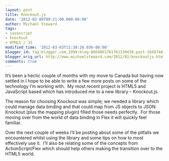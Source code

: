 ```yaml
---
layout: post
title: Knockout.js
date: '2012-02-08T09:21:00.000-08:00'
author: Michael Steward
tags:
- javascript
- knockout
- HTML5 / JS
modified_time: '2012-03-03T11:38:26.036-08:00'
blogger_id: tag:blogger.com,1999:blog-8669861761761330438.post-1649748124782613882
blogger_orig_url: http://www.michaelsteward.com/2012/02/knockoutjs.html
comments: true
---
```


It’s been a hectic couple of months with my move to Canada but having now settled in I hope to be able to write a few more posts on some of the technology I’m working with.  My most recent project is HTML5 and JavaScript based which has introduced me to a new library – Knockout.js.

The reason for choosing Knockout was simple; we needed a library which could manage data binding and that could map from JS objects to JSON.  Knockout (plus the mapping plugin) filled those needs perfectly.  For those moving over from the world of data binding in Flex it will quickly feel familiar. 

Over the next couple of weeks I’ll be posting about some of the pitfalls we encountered whilst using the library and some tips on how to most effectively use it.  I’ll also be relating some of the concepts from ActionScript/Flex which should help others making the transition over to the HTML5 world.
